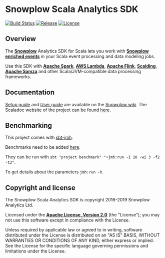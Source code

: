 # Snowplow Scala Analytics SDK

[![Build Status][travis-image]][travis]
[![Release][release-image]][releases]
[![License][license-image]][license]

## Overview

The **[Snowplow][snowplow]** Analytics SDK for Scala lets you work with **[Snowplow enriched events][enriched-events]** in your Scala event processing and data modeling jobs.

Use this SDK with **[Apache Spark][spark]**, **[AWS Lambda][lambda]**, **[Apache Flink][flink]**, **[Scalding][scalding]**, **[Apache Samza][samza]** and other Scala/JVM-compatible data processing frameworks.

## Documentation

[Setup guide][setup-guide] and [User guide][user-guide] are available on the [Snowplow wiki][snowplow-wiki].
The Scaladoc website of the project can be found [here][scala-doc].

## Benchmarking

This project comes with [sbt-jmh](https://github.com/ktoso/sbt-jmh).

Benchmarks need to be added [here](./benchmark/src/test/scala/com.snowplowanalytics.snowplow.analytics.scalasdk/benchmark/).

They can be run with `sbt "project benchmark" "+jmh:run -i 10 -wi 3 -f2 -t3"`.

To get details about the parameters `jmh:run -h`.

## Copyright and license

The Snowplow Scala Analytics SDK is copyright 2016-2019 Snowplow Analytics Ltd.

Licensed under the **[Apache License, Version 2.0][license]** (the "License");
you may not use this software except in compliance with the License.

Unless required by applicable law or agreed to in writing, software
distributed under the License is distributed on an "AS IS" BASIS,
WITHOUT WARRANTIES OR CONDITIONS OF ANY KIND, either express or implied.
See the License for the specific language governing permissions and
limitations under the License.

[travis-image]: https://travis-ci.org/snowplow/snowplow-scala-analytics-sdk.png?branch=master
[travis]: http://travis-ci.org/snowplow/snowplow-scala-analytics-sdk

[license-image]: http://img.shields.io/badge/license-Apache--2-blue.svg?style=flat
[license]: http://www.apache.org/licenses/LICENSE-2.0

[release-image]: http://img.shields.io/badge/release-2.0.1-blue.svg?style=flat
[releases]: https://github.com/snowplow/snowplow-scala-analytics-sdk/releases

[setup-guide]: https://github.com/snowplow/snowplow/wiki/Scala-Analytics-SDK-setup
[user-guide]: https://github.com/snowplow/snowplow/wiki/Scala-Analytics-SDK
[snowplow-wiki]: https://github.com/snowplow/snowplow/wiki
[scala-doc]: http://snowplow.github.io/snowplow-scala-analytics-sdk/

[snowplow]: http://snowplowanalytics.com
[enriched-events]: https://github.com/snowplow/snowplow/wiki/canonical-event-model
[event-data-modeling]: http://snowplowanalytics.com/blog/2016/03/16/introduction-to-event-data-modeling/

[spark]: http://spark.apache.org/
[lambda]: https://aws.amazon.com/lambda/
[flink]: https://flink.apache.org/
[scalding]: https://github.com/twitter/scalding
[samza]: http://samza.apache.org/
